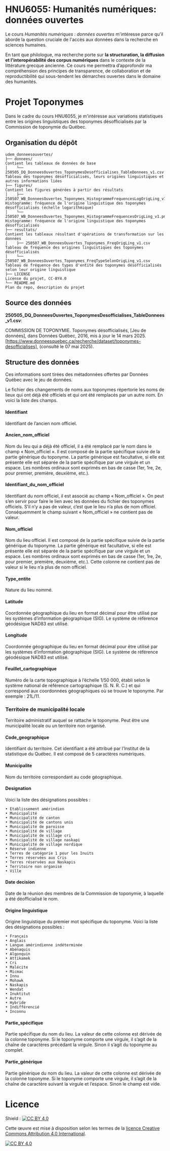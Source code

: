 # HNU6055: Humanités numériques: données ouvertes
Le cours *Humanités numériques : données ouvertes* m'intéresse parce qu'il aborde la question cruciale de l'accès aux données dans la recherche en sciences humaines.

En tant que philologue, ma recherche porte sur **la structuration, la diffusion et l'interopérabilité des corpus numériques** dans le contexte de la littérature grecque ancienne. Ce cours me permettra d’approfondir ma compréhension des principes de transparence, de collaboration et de reproductibilité qui sous-tendent les démarches ouvertes dans le domaine des humanités.

# Projet Toponymes

Dans le cadre du cours HNU6055, je m'intéresse aux variations statistiques entre les origines linguistiques des toponymes désofficialisés par la Commission de toponymie du Québec. 

## Organisation du dépôt

``` text
udem_donneesouvertes/
├── donnees/                                                                              Contient les tableaux de données de base
│    └── 250505_DQ_DonneesOuvertes_ToponymesDesofficialises_TableDonnees_v1.csv           Tableau des toponymes désofficialisés, leurs origines linguistiques et autres informations liées
├── figures/                                                                              Contient les figures générées à partir des résultats
│    ├── 250507_WB_DonneesOuvertes_Toponymes_HistogrammeFrequencesLogOrigLing_v1.png      Histogramme: fréquence de l'origine linguistique des toponymes désofficialisés (échelle logarithmique)
│    └── 250507_WB_DonneesOuvertes_Toponymes_HistogrammeFrequencesOrigLing_v1.png         Histogramme: fréquence de l'origine linguistique des toponymes désofficialisés
├── resultats/                                                                            Contient les tableaux résultant d'opérations de transformation sur les données
│    ├── 250507_WB_DonneesOuvertes_Toponymes_FreqOrigLing_v1.csv                          Tableau de fréquence des origines linguistiques des toponymes désofficialisés
│    └── 250507_WB_DonneesOuvertes_Toponymes_FreqTypeSelonOrigLing_v1.csv                 Tableau de fréquence des types d'entité des toponymes désofficialisés selon leur origine linguistique
├── LICENSE                                                                               License du projet, CC-BY4.0
└── README.md                                                                             Plan du repo, description du projet
```

## Source des données

**250505_DQ_DonneesOuvertes_ToponymesDesofficialises_TableDonnees_v1.csv**:

COMMISSION DE TOPONYMIE. Toponymes désofficialisés, [Jeu de données], dans Données Québec, 2016, mis à jour le 14 mars 2025. [https://www.donneesquebec.ca/recherche/dataset/toponymes-desofficialises], (consulté le 07 mai 2025).

## Structure des données

Ces informations sont tirées des métadonnées offertes par Données Québec avec le jeu de données. 

Le fichier des changements de noms aux toponymes répertorie les noms de lieux qui ont déjà été officiels et qui ont été remplacés par un autre nom. En voici la liste des champs.

#### Identifiant
Identifiant de l’ancien nom officiel. 

#### Ancien_nom_officiel
Nom du lieu qui a déjà été officiel, il a été remplacé par le nom dans le champ « Nom_officiel ».
Il est composé de la partie spécifique suivie de la partie générique du toponyme. La partie générique est facultative, si elle est présente elle est séparée de la partie spécifique par une virgule et un espace. Les nombres ordinaux sont exprimés en bas de casse (1er, 1re, 2e, pour premier, première, deuxième, etc.).

#### Identifiant_du_nom_officiel
Identifiant du nom officiel, il est associé au champ « Nom_officiel ». On peut s’en servir pour faire le lien avec les données du fichier des toponymes officiels.
S’il n’y a pas de valeur, c’est que le lieu n’a plus de nom officiel. Conséquemment le champ suivant « Nom_officiel » ne contient pas de valeur.

#### Nom_officiel
Nom du lieu officiel.
Il est composé de la partie spécifique suivie de la partie générique du toponyme. La partie générique est facultative, si elle est présente elle est séparée de la partie spécifique par une virgule et un espace. Les nombres ordinaux sont exprimés en bas de casse (1er, 1re, 2e, pour premier, première, deuxième, etc.).
Cette colonne ne contient pas de valeur si le lieu n’a plus de nom officiel.

#### Type_entite
Nature du lieu nommé.

#### Latitude
Coordonnée géographique du lieu en format décimal pour être utilisé par les systèmes d’information géographique (SIG). Le système de référence géodésique NAD83 est utilisé.

#### Longitude
Coordonnée géographique du lieu en format décimal pour être utilisé par les systèmes d’information géographique (SIG). Le système de référence géodésique NAD83 est utilisé.

#### Feuillet_cartographique
Numéro de la carte topographique à l’échelle 1/50 000, établi selon le système national de référence cartographique (S. N. R. C.) et qui correspond aux coordonnées géographiques où se trouve le toponyme. Par exemple : 21L/11.

### Territoire de municipalité locale
Territoire administratif auquel se rattache le toponyme. Peut être une municipalité locale ou un territoire non organisé.

#### Code_geographique
Identifiant du territoire. Cet identifiant a été attribué par l’Institut de la statistique du Québec.
Il est composé de 5 caractères numériques.

#### Municipalite
Nom du territoire correspondant au code géographique.

#### Designation

Voici la liste des désignations possibles :

    • Établissement amérindien
    • Municipalité
    • Municipalité de canton
    • Municipalité de cantons unis
    • Municipalité de paroisse
    • Municipalité de village
    • Municipalité de village cri
    • Municipalité de village naskapi
    • Municipalité de village nordique
    • Réserve indienne
    • Terres de catégorie 1 pour les Inuits
    • Terres réservées aux Cris
    • Terres réservées aux Naskapis
    • Territoire non organisé
    • Ville

#### Date decision
Date de la réunion des membres de la Commission de toponymie, à laquelle a été déofficialisé le nom.

#### Origine linguistique
Origine linguistique du premier mot spécifique du toponyme. Voici la liste des désignations possibles :

    • Français
    • Anglais
    • Langue amérindienne indéterminée
    • Abénaquis
    • Algonquin
    • Attikamek
    • Cri
    • Malécite
    • Micmac
    • Innu
    • Mohawk
    • Naskapis
    • Wendat
    • Inuktitut
    • Autre
    • Hybride
    • Indifférencié
    • Inconnu

#### Partie_spécifique
Partie spécifique du nom du lieu. La valeur de cette colonne est dérivée de la colonne toponyme. Si le toponyme comporte une virgule, il s’agit de la chaîne de caractères précédant la virgule. Sinon il s’agit du toponyme au complet.

#### Partie_générique
Partie générique du nom du lieu. La valeur de cette colonne est dérivée de la colonne toponyme. Si le toponyme comporte une virgule, il s’agit de la chaîne de caractère suivant la virgule et l’espace. Sinon le champ est vide.

# Licence

Shield : [![CC BY 4.0][cc-by-shield]][cc-by]

Cette œuvre est mise à disposition selon les termes de la
[licence Creative Commons Attribution 4.0 International][cc-by].

[![CC BY 4.0][cc-by-image]][cc-by]

[cc-by]: https://creativecommons.org/licenses/by/4.0/deed.fr
[cc-by-image]: https://i.creativecommons.org/l/by/4.0/88x31.png
[cc-by-shield]: https://img.shields.io/badge/License-CC%20BY%204.0-lightgrey.svg
